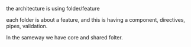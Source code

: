 the architecture is using folder/feature

each folder is about a feature, and this is having a component, directives, pipes, validation.

In the sameway we have core and shared folter.
